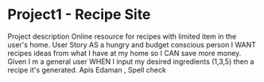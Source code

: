 # Project1 - Recipe Site

Project description
Online resource for recipes with limited item in the user's home.
User Story
AS a hungry and budget conscious person
I WANT recipes ideas from what I have at my home
so I CAN save more money.
Given I m a general user WHEN I input my desired ingredients (1,3,5) then a recipe it's generated.
Apis
Edaman , Spell check
